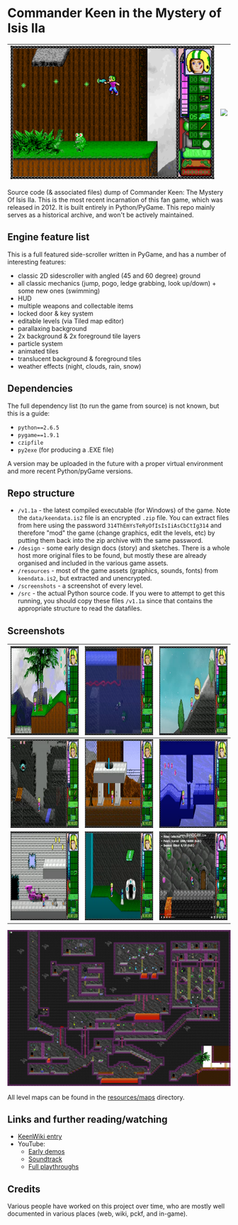 # Commander Keen in the Mystery of Isis IIa

| <img src="https://github.com/isonian314/commander-keen-isis-iia-1.1/blob/main/design/level1.png" height=300> | <img src="https://github.com/isonian314/commander-keen-isis-iia-1.1/blob/main/screenshots/level1-demo.gif" height=300> |
| --- | --- |

Source code (& associated files) dump of Commander Keen: The Mystery Of Isis IIa. This is the most recent incarnation of this fan game, which was released in 2012. It is built entirely in Python/PyGame. This repo mainly serves as a historical archive, and won't be actively maintained.

## Engine feature list

This is a full featured side-scroller written in PyGame, and has a number of interesting features:

* classic 2D sidescroller with angled (45 and 60 degree) ground
* all classic mechanics (jump, pogo, ledge grabbing, look up/down) + some new ones (swimming)
* HUD
* multiple weapons and collectable items
* locked door & key system
* editable levels (via Tiled map editor)
* parallaxing background
* 2x background & 2x foreground tile layers
* particle system
* animated tiles
* translucent background & foreground tiles
* weather effects (night, clouds, rain, snow)

## Dependencies

The full dependency list (to run the game from source) is not known, but this is a guide:

* `python==2.6.5`
* `pygame==1.9.1`
* `czipfile`
* `py2exe` (for producing a .EXE file)

A version may be uploaded in the future with a proper virtual environment and more recent Python/pyGame versions.

## Repo structure

* `/v1.1a` - the latest compiled executable (for Windows) of the game. Note the `data/keendata.is2` file is an encrypted `.zip` file. You can extract files from here using the password `314ThEmYsTeRyOfIsIsIiAsCbCtIg314` and therefore "mod" the game (change graphics, edit the levels, etc) by putting them back into the zip archive with the same password.
* `/design` - some early design docs (story) and sketches. There is a whole host more original files to be found, but mostly these are already organised and included in the various game assets.
* `/resources` - most of the game assets (graphics, sounds, fonts) from `keendata.is2`, but extracted and unencrypted.
* `/screenshots` - a screenshot of every level.
* `/src` - the actual Python source code. If you were to attempt to get this running, you should copy these files `/v1.1a` since that contains the appropriate structure to read the datafiles.

## Screenshots

| <img src="https://github.com/isonian314/commander-keen-isis-iia-1.1/blob/main/screenshots/lvl1.png" width=320px height=200px> | <img src="https://github.com/isonian314/commander-keen-isis-iia-1.1/blob/main/screenshots/lvl2.png" width=320px height=200px> | <img src="https://github.com/isonian314/commander-keen-isis-iia-1.1/blob/main/screenshots/lvl3.png" width=320px height=200px> |
| --- | --- | --- |
| <img src="https://github.com/isonian314/commander-keen-isis-iia-1.1/blob/main/screenshots/lvl4.png" width=320px height=200px> | <img src="https://github.com/isonian314/commander-keen-isis-iia-1.1/blob/main/screenshots/lvl5.png" width=320px height=200px> | <img src="https://github.com/isonian314/commander-keen-isis-iia-1.1/blob/main/screenshots/lvl6.png" width=320px height=200px> |
| <img src="https://github.com/isonian314/commander-keen-isis-iia-1.1/blob/main/screenshots/lvl7.png" width=320px height=200px> | <img src="https://github.com/isonian314/commander-keen-isis-iia-1.1/blob/main/screenshots/lvl8.png" width=320px height=200px> | <img src="https://github.com/isonian314/commander-keen-isis-iia-1.1/blob/main/screenshots/lvl9.png" width=320px height=200px> |

<img src="https://github.com/isonian314/commander-keen-isis-iia-1.1/blob/main/resources/maps/level9-dungeon-full.png">

All level maps can be found in the [resources/maps](https://github.com/isonian314/commander-keen-isis-iia-1.1/tree/main/resources/maps) directory.
## Links and further reading/watching

* [KeenWiki entry](https://keenwiki.shikadi.net/wiki/The_Mystery_of_Isis_II)
* YouTube:
  * [Early demos](https://www.youtube.com/channel/UCnbeUDjpoOFq9Fq7n0xFSwA)
  * [Soundtrack](https://www.youtube.com/playlist?list=PLYUlMHifBHYh4BUC22Qqgi501DxtAiZms)
  * [Full playthroughs](https://www.youtube.com/watch?v=LZZb_Oy38jw&list=PLwraIWFfRcQ9mtlsCNaEohsRIDCNkUxnl)
 
## Credits

Various people have worked on this project over time, who are mostly well documented in various places (web, wiki, pckf, and in-game).
